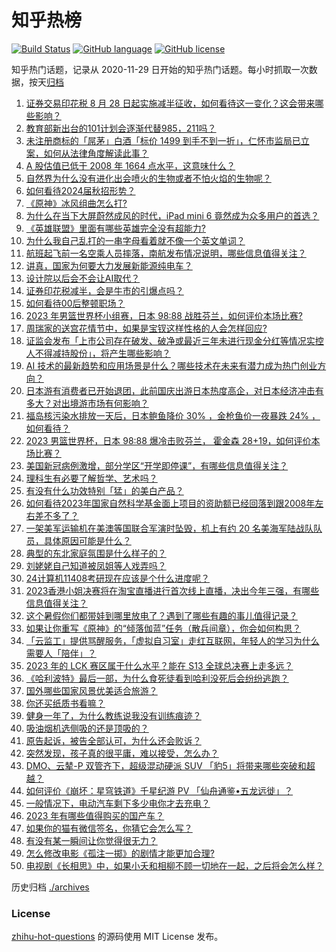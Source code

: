 # 知乎热榜
[![Build Status](https://github.com/ToWeLong/zhihu-hot-questions/workflows/CI/badge.svg)](https://github.com/ToWeLong/zhihu-hot-questions/actions)
[![GitHub language](https://img.shields.io/badge/language-golang-orange.svg)](https://golang.org/)
[![GitHub license](https://img.shields.io/github/license/ToWeLong/zhihu-hot-questions)](https://github.com/ToWeLong/zhihu-hot-questions/blob/main/LICENSE)

知乎热门话题，记录从 2020-11-29 日开始的知乎热门话题。每小时抓取一次数据，按天[归档](./archives)

<!-- BEGIN -->

1. [证券交易印花税 8 月 28 日起实施减半征收，如何看待这一变化？这会带来哪些影响？](https://www.zhihu.com/question/619398364)
1. [教育部新出台的101计划会逐渐代替985，211吗？](https://www.zhihu.com/question/619324291)
1. [未注册商标的「屌茅」白酒「标价 1499 到手不到一折」，仁怀市监局已立案，如何从法律角度解读此事？](https://www.zhihu.com/question/619086125)
1. [A 股估值已低于 2008 年 1664 点水平，这意味什么？](https://www.zhihu.com/question/619394804)
1. [自然界为什么没有进化出会喷火的生物或者不怕火焰的生物呢？](https://www.zhihu.com/question/619244793)
1. [如何看待2024届秋招形势？](https://www.zhihu.com/question/618916773)
1. [《原神》冰风组曲怎么打?](https://www.zhihu.com/question/619396120)
1. [为什么在当下大屏蔚然成风的时代，iPad mini 6 竟然成为众多用户的首选？](https://www.zhihu.com/question/619083610)
1. [《英雄联盟》里面有哪些英雄完全没有超能力?](https://www.zhihu.com/question/619269044)
1. [为什么我自己乱打的一串字母看着就不像一个英文单词？](https://www.zhihu.com/question/568845548)
1. [航班起飞前一名空乘人员摔落，南航发布情况说明，哪些信息值得关注？](https://www.zhihu.com/question/619286125)
1. [讲真，国家为何要大力发展新能源纯电车？](https://www.zhihu.com/question/616946856)
1. [设计院以后会不会让AI取代？](https://www.zhihu.com/question/595343146)
1. [证券印花税减半，会是牛市的引爆点吗？](https://www.zhihu.com/question/619402543)
1. [如何看待00后整顿职场？](https://www.zhihu.com/question/532805436)
1. [2023 年男篮世界杯小组赛，日本 98:88 战胜芬兰，如何评价本场比赛?](https://www.zhihu.com/question/619423115)
1. [周瑞家的送宫花情节中，如果是宝钗这样性格的人会怎样回应?](https://www.zhihu.com/question/618889834)
1. [证监会发布「上市公司存在破发、破净或最近三年未进行现金分红等情况实控人不得减持股份」，将产生哪些影响？](https://www.zhihu.com/question/619403261)
1. [AI 技术的最新趋势和应用场景是什么？哪些技术在未来有潜力成为热门创业方向？](https://www.zhihu.com/question/615046284)
1. [日本游有消费者已开始退团，此前国庆出游日本热度高企，对日本经济冲击有多大？对出境游市场有何影响？](https://www.zhihu.com/question/619309408)
1. [福岛核污染水排放一天后，日本鲍鱼降价 30% ，金枪鱼价一夜暴跌 24% ，如何看待？](https://www.zhihu.com/question/619292536)
1. [2023 男篮世界杯，日本 98:88 爆冷击败芬兰， 霍金森 28+19，如何评价本场比赛？](https://www.zhihu.com/question/619423895)
1. [美国新冠病例激增，部分学区“开学即停课”，有哪些信息值得关注？](https://www.zhihu.com/question/619270871)
1. [理科生有必要了解哲学、艺术吗？](https://www.zhihu.com/question/434467675)
1. [有没有什么功效特别「猛」的美白产品？](https://www.zhihu.com/question/441955092)
1. [如何看待2023年国家自然科学基金面上项目的资助额已经回落到跟2008年左右差不多了？](https://www.zhihu.com/question/619303787)
1. [一架美军运输机在美澳等国联合军演时坠毁，机上有约  20 名美海军陆战队队员，具体原因可能是什么？](https://www.zhihu.com/question/619376441)
1. [典型的东北家庭氛围是什么样子的？](https://www.zhihu.com/question/406324383)
1. [刘姥姥自己知道被凤姐等人戏弄吗？](https://www.zhihu.com/question/619016314)
1. [24计算机11408考研现在应该是个什么进度呢？](https://www.zhihu.com/question/606863719)
1. [2023香港小姐决赛将在淘宝直播进行首次线上直播，决出今年三强，有哪些信息值得关注？](https://www.zhihu.com/question/619373876)
1. [这个暑假你们都带娃到哪里放电了？遇到了哪些有趣的事儿值得记录？](https://www.zhihu.com/question/612447821)
1. [如果让你重写《原神》的“倾落伽蓝”任务（散兵间章），你会如何构思？](https://www.zhihu.com/question/618748724)
1. [「云监工」提供骂醒服务，「虚拟自习室」走红互联网，年轻人的学习为什么需要人「陪伴」？](https://www.zhihu.com/question/619124178)
1. [2023 年的 LCK 赛区属于什么水平？能在 S13 全球总决赛上走多远？](https://www.zhihu.com/question/618388705)
1. [《哈利波特》最后一部，为什么食死徒看到哈利没死后会纷纷逃跑？](https://www.zhihu.com/question/610882721)
1. [国外哪些国家风景优美适合旅游？](https://www.zhihu.com/question/614555763)
1. [你还买纸质书看嘛？](https://www.zhihu.com/question/608733404)
1. [健身一年了，为什么教练说我没有训练痕迹？](https://www.zhihu.com/question/619218965)
1. [吸油烟机选侧吸的还是顶吸的？](https://www.zhihu.com/question/619386564)
1. [原告起诉，被告全部认可，为什么还会败诉？](https://www.zhihu.com/question/608445331)
1. [突然发现，孩子真的很平庸，难以接受，怎么办？](https://www.zhihu.com/question/614199558)
1. [DMO、云辇-P 双管齐下，超级混动硬派  SUV 「豹5」将带来哪些突破和超越？](https://www.zhihu.com/question/618778240)
1. [如何评价《崩坏：星穹铁道》千星纪游 PV 「仙舟通鉴•五龙远徙」？](https://www.zhihu.com/question/619376322)
1. [一般情况下，电动汽车剩下多少电你才去充电？](https://www.zhihu.com/question/615094749)
1. [2023 年有哪些值得购买的国产车？](https://www.zhihu.com/question/618282025)
1. [如果你的猫有微信签名，你猜它会怎么写？](https://www.zhihu.com/question/619308702)
1. [有没有某一瞬间让你觉得很无力？](https://www.zhihu.com/question/266382872)
1. [怎么修改电影《孤注一掷》的剧情才能更加合理?](https://www.zhihu.com/question/616955874)
1. [电视剧《长相思》中，如果小夭和相柳不顾一切地在一起，之后将会怎么样？](https://www.zhihu.com/question/618123813)

<!-- END -->

历史归档 [./archives](./archives)


### License
[zhihu-hot-questions](https://github.com/towelong/zhihu-hot-questions) 的源码使用 MIT License 发布。